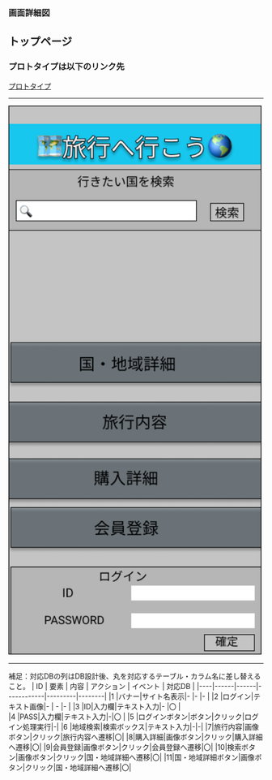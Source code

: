 ### 画面詳細図
## トップページ
### プロトタイプは以下のリンク先
[プロトタイプ](https://www.figma.com/file/YG5ey5pOtI5ZYlaZHWfvS7/Untitled?node-id=2%3A2)
*****
<img src="../img/top_page2.png" width="500">

*****
補足：対応DBの列はDB設計後、丸を対応するテーブル・カラム名に差し替えること。
| ID | 要素 | 内容 | アクション | イベント | 対応DB |
|----|------|------|------------|---------|--------|
|1   |バナー|サイト名表示|-      |-        |-       |
|2   |ログイン|テキスト画像|-    | -        |-      |
|3   |ID|入力欄|テキスト入力|-   |〇        |        
|4   |PASS|入力欄|テキスト入力|-|〇                  |
|5   |ログインボタン|ボタン|クリック|ログイン処理実行|-|
|6   |地域検索|検索ボックス|テキスト入力|-|-|
|7|旅行内容|画像ボタン|クリック|旅行内容へ遷移|〇|
|8|購入詳細|画像ボタン|クリック|購入詳細へ遷移|〇|
|9|会員登録|画像ボタン|クリック|会員登録へ遷移|〇|
|10|検索ボタン|画像ボタン|クリック|国・地域詳細へ遷移|〇|
|11|国・地域詳細ボタン|画像ボタン|クリック|国・地域詳細へ遷移|〇|
